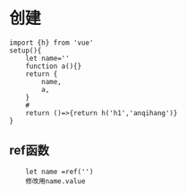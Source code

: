 # 创建

```
import {h} from 'vue'
setup(){
	let name=''
	function a(){}
	return {
		name,
		a,
	}
	#
	return ()=>{return h('h1','anqihang')}
}
```
## ref函数
```
	let name =ref('')
	修改用name.value
```